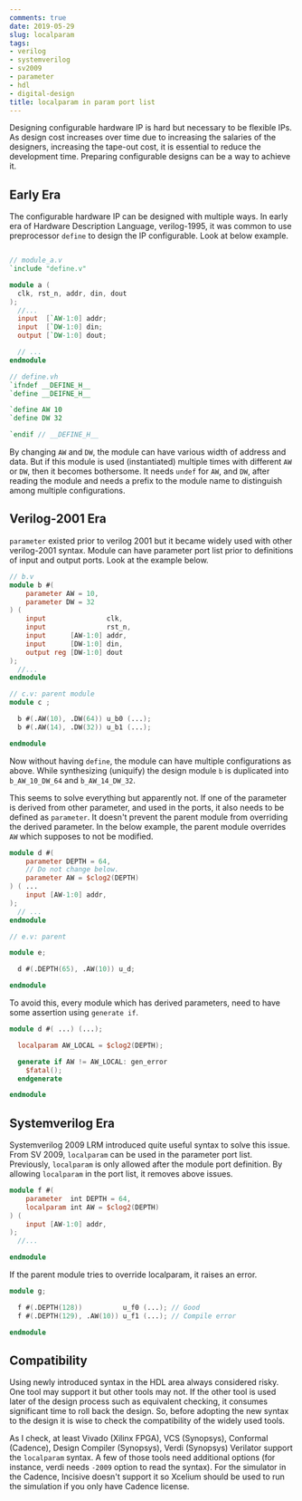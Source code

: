 ```yaml
---
comments: true
date: 2019-05-29
slug: localparam
tags:
- verilog
- systemverilog
- sv2009
- parameter
- hdl
- digital-design
title: localparam in param port list
---
```


Designing configurable hardware IP is hard but necessary to be flexible IPs. As
design cost increases over time due to increasing the salaries of the designers,
increasing the tape-out cost, it is essential to reduce the development time.
Preparing configurable designs can be a way to achieve it.

## Early Era

The configurable hardware IP can be designed with multiple ways. In early era of
Hardware Description Language, verilog-1995, it was common to use preprocessor
`define` to design the IP configurable. Look at below example.

```verilog

// module_a.v
`include "define.v"

module a (
  clk, rst_n, addr, din, dout
);
  //...
  input  [`AW-1:0] addr;
  input  [`DW-1:0] din;
  output [`DW-1:0] dout;

  // ...
endmodule

// define.vh
`ifndef __DEFINE_H__
`define __DEIFNE_H__

`define AW 10
`define DW 32

`endif // __DEFINE_H__
```

By changing `AW` and `DW`, the module can have various width of address and
data. But if this module is used (instantiated) multiple times with different
`AW` or `DW`, then it becomes bothersome. It needs `undef` for `AW`, and `DW`,
after reading the module and needs a prefix to the module name to distinguish
among multiple configurations.

## Verilog-2001 Era

`parameter` existed prior to verilog 2001 but it became widely used with other
verilog-2001 syntax. Module can have parameter port list prior to definitions of
input and output ports. Look at the example below.

```verilog
// b.v
module b #(
    parameter AW = 10,
    parameter DW = 32
) (
    input               clk,
    input               rst_n,
    input      [AW-1:0] addr,
    input      [DW-1:0] din,
    output reg [DW-1:0] dout
);
  //...
endmodule

// c.v: parent module
module c ;

  b #(.AW(10), .DW(64)) u_b0 (...);
  b #(.AW(14), .DW(32)) u_b1 (...);

endmodule
```

Now without having `define`, the module can have multiple configurations as
above. While synthesizing (uniquify) the design module `b` is duplicated into
`b_AW_10_DW_64` and `b_AW_14_DW_32`.

This seems to solve everything but apparently not. If one of the parameter is
derived from other parameter, and used in the ports, it also needs to be defined
as `parameter`. It doesn't prevent the parent module from overriding the derived
parameter. In the below example, the parent module overrides `AW` which supposes
to not be modified.

```verilog
module d #(
    parameter DEPTH = 64,
    // Do not change below.
    parameter AW = $clog2(DEPTH)
) ( ... 
    input [AW-1:0] addr,
);
  // ...
endmodule

// e.v: parent

module e;

  d #(.DEPTH(65), .AW(10)) u_d;

endmodule
```

To avoid this, every module which has derived parameters, need to have some
assertion using `generate if`.

```verilog
module d #( ...) (...);

  localparam AW_LOCAL = $clog2(DEPTH);

  generate if AW != AW_LOCAL: gen_error
    $fatal();
  endgenerate

endmodule
```

## Systemverilog Era

Systemverilog 2009 LRM introduced quite useful syntax to solve this issue. From
SV 2009, `localparam` can be used in the parameter port list. Previously,
`localparam` is only allowed after the module port definition. By allowing
`localparam` in the port list, it removes above issues.

```verilog
module f #(
    parameter  int DEPTH = 64,
    localparam int AW = $clog2(DEPTH)
) (
    input [AW-1:0] addr,
);
  //...

endmodule
```

If the parent module tries to override localparam, it raises an error.

```verilog
module g;

  f #(.DEPTH(128))          u_f0 (...); // Good
  f #(.DEPTH(129), .AW(10)) u_f1 (...); // Compile error

endmodule
```

## Compatibility

Using newly introduced syntax in the HDL area always considered risky. One tool
may support it but other tools may not. If the other tool is used later of the
design process such as equivalent checking, it consumes significant time to roll
back the design. So, before adopting the new syntax to the design it is wise to
check the compatibility of the widely used tools.

As I check, at least Vivado (Xilinx FPGA), VCS (Synopsys), Conformal (Cadence),
Design Compiler (Synopsys), Verdi (Synopsys) Verilator support the `localparam`
syntax. A few of those tools need additional options (for instance, verdi needs
`-2009` option to read the syntax). For the simulator in the Cadence, Incisive
doesn't support it so Xcelium should be used to run the simulation if you only
have Cadence license.